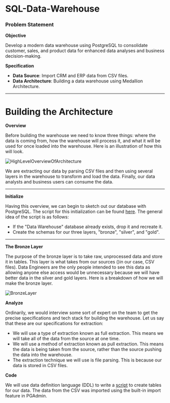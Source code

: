 # SQL-Data-Warehouse
### Problem Statement
**Objective**

Develop a modern data warehouse using PostgreSQL to consolidate customer, sales, and product data for enhanced data analyses and business decision-making. 

**Specification**

- **Data Source**: Import CRM and ERP data from CSV files.
- **Data Architecture**: Building a data warehouse using Medallion Architecture.

---

# Building the Architecture
**Overview**

Before building the warehouse we need to know three things: where the data is coming from, how the warehouse will process it, and what it will be used for once loaded into the warehouse. Here is an illustration of how this will look.

![HighLevelOverviewOfArchitecture](https://github.com/user-attachments/assets/2ca377f8-3946-456b-80a0-f045577e43d6)

We are extracting our data by parsing CSV files and then using several layers in the warehouse to transform and load the data. Finally, our data analysts and business users can consume the data.

---

**Initialize**

Having this overview, we can begin to sketch out our database with PostgreSQL. The script for this initialization can be found [here](scripts/init_database.sql).
The general idea of the script is as follows:
- If the "Data Warehouse" database already exists, drop it and recreate it.
- Create the schemas for our three layers, "bronze", "silver", and "gold".

---

**The Bronze Layer**

The purpose of the bronze layer is to take raw, unprocessed data and store it in tables. This layer is what takes from our sources ()in our case, CSV files). Data Engineers are the only people intended to see this data as allowing anyone else access would be unnecessary because we will have better data in the silver and gold layers. Here is a breakdown of how we will make the bronze layer.

![BronzeLayer](https://github.com/user-attachments/assets/ce7337bd-9e25-4d28-b63d-7cd23704aa2a)

**Analyze**

Ordinarily, we would interview some sort of expert on the team to get the precise specifications and tech stack for building the warehouse. Let us say that these are our specifications for extraction:
- We will use a type of extraction known as full extraction. This means we will take all of the data from the source at one time.
- We will use a method of extraction known as pull extraction. This means the data is being taken from the source, rather than the source pushing the data into the warehouse.
- The extraction technique we will use is file parsing. This is because our data is stored in CSV files.

**Code**

We will use data definition language (DDL) to write a [script](scripts/ddl.sql) to create tables for our data. The data from the CSV was imported using the built-in import feature in PGAdmin.







